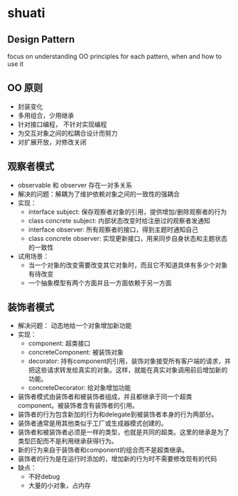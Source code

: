 # shuati

Design Pattern
- 
focus on understanding OO principles for each pattern, when and how to use it

OO 原则
-
- 封装变化
- 多用组合，少用继承
- 针对接口编程， 不针对实现编程
- 为交互对象之间的松耦合设计而努力
- 对扩展开放，对修改关闭

观察者模式
- 
 - observable 和 observer 存在一对多关系
 - 解决的问题：解耦为了维护依赖对象之间的一致性的强耦合
 - 实现：
    - interface subject: 保存观察者对象的引用，提供增加/删除观察者的行为
    - class concrete subject: 内部状态改变时给注册过的观察者发通知
    - interface observer: 所有观察者的接口，得到主题时通知自己
    - class concrete observer: 实现更新接口，用来同步自身状态和主题状态的一致性
 - 试用场景：
    - 当一个对象的改变需要改变其它对象时，而且它不知道具体有多少个对象有待改变
    - 一个抽象模型有两个方面并且一方面依赖于另一方面
    
装饰者模式
-
 - 解决问题： 动态地给一个对象增加新功能
 - 实现：
    - component: 超类接口
    - concreteComponent: 被装饰对象
    - decorator: 持有component的引用，装饰对象接受所有客户端的请求，并把这些请求转发给真实的对象。这样，就能在真实对象调用前后增加新的功能。
    - concreteDecorator: 给对象增加功能
 - 装饰者模式由装饰者和被装饰者组成，并且都继承于同一个超类component。被装饰者含有装饰者的引用。
 - 装饰者的行为包含新加的行为和delegate到被装饰者本身的行为两部分。
 - 装饰者通常是用其他类似于工厂或生成器模式创建的。
 - 装饰者和被装饰者必须是一样的类型，也就是共同的超类。这里的继承是为了类型匹配而不是利用继承获得行为。
 - 新的行为来自于装饰者和component的组合而不是超类继承。
 - 装饰者的行为是在运行时添加的，增加新的行为时不需要修改现有的代码
 - 缺点：
    - 不好debug
    - 大量的小对象，占内存
 
 